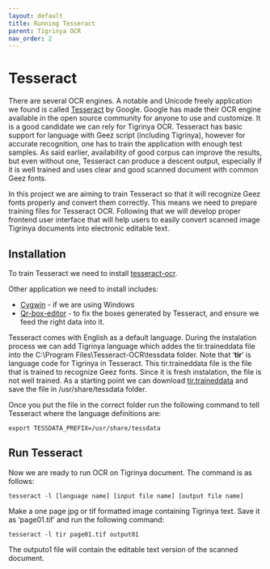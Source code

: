 ```yaml
---
layout: default
title: Running Tesseract
parent: Tigrinya OCR
nav_order: 2
---
```

# Tesseract
There are several OCR engines. A notable and Unicode freely application we found is called [Tesseract](https://github.com/tesseract-ocr/tesseract) by Google. Google has made their OCR engine available in the open source community for anyone to use and customize.  It is a good candidate we can rely for Tigrinya OCR. Tesseract has basic support for language with Geez script (including Tigrinya), however for accurate recognition, one has to train the application with enough test samples. As said earlier, availability of good corpus can improve the results, but even without one, Tesseract can produce a descent output, especially if it is well trained and uses clear and good scanned document with common Geez fonts.

In this project we are aiming to train Tesseract so that it will recognize Geez fonts properly and convert them correctly. This means we need to prepare training files for Tesseract OCR. Following that we will develop proper frontend user interface that will help users to easily convert scanned image Tigrinya documents into electronic editable text.

## Installation
To train Tesseract we need to install [tesseract-ocr](https://github.com/tesseract-ocr/tesseract/releases).

Other application we need to install includes:
* [Cygwin](https://www.cygwin.com/) - if we are using Windows
* [Qr-box-editor](https://github.com/zdenop/qt-box-editor/downloads) - to fix the boxes generated by Tesseract, and ensure we feed the right data into it.

Tesseract comes with English as a default language. During the instalation process we can add Tigrinya language which addes the tir.traineddata file into the C:\Program Files\Tesseract-OCR\tessdata folder. Note that ‘**tir**’ is language code for Tigrinya in Tesseract. This tir.traineddata file is the file that is trained to recognize Geez fonts. Since it is fresh instalation, the file is not well trained. As a starting point we can download [tir.traineddata](https://github.com/tesseract-ocr/tessdata/blob/master/tir.traineddata) and save the file in /usr/share/tessdata folder.

Once you put the file in the correct folder run the following command to tell Tesseract where the language definitions are:

```
export TESSDATA_PREFIX=/usr/share/tessdata
```

## Run Tesseract
Now we are ready to run OCR on Tigrinya document. The command is as follows:

```
tesseract -l [language name] [input file name] [output file name]
```

Make a one page jpg or tif formatted image containing Tigrinya text. Save it as ‘page01.tif’ and run the following command:

```
tesseract -l tir page01.tif output01
```

The outputo1 file will contain the editable text version of the scanned document.